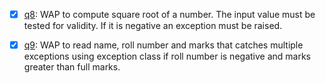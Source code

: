 - [x] [q8](q8.cpp): WAP to compute square root of a number. The input value must be tested for validity. If it is negative an exception must be raised.
- [x] [q9](q9.cpp): WAP to read name, roll number and marks that catches multiple exceptions using exception class if roll number is negative and marks greater than full marks.

